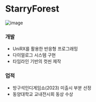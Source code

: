 # StarryForest
![image](https://github.com/user-attachments/assets/f49fae70-544c-47ff-b4c6-b46aa7ceac2e)

### 개발
- UniRX를 활용한 반응형 프로그래밍
- 다이얼로그 시스템 구현
- 타임라인 기반의 컷씬 제작

### 업적
- 방구석인디게임쇼(2023) 미출시 부분 선정
- 동양대학교 교내전시회 동상 수상
